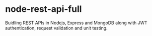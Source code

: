 # node-rest-api-full
Buidling REST APIs in Nodejs, Express and MongoDB along with JWT authentication, request validation and unit testing.

